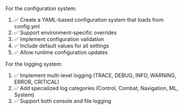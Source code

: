 For the configuration system:
1. ✅ Create a YAML-based configuration system that loads from config.yml
2. ✅ Support environment-specific overrides
3. ✅ Implement configuration validation
4. ✅ Include default values for all settings
5. ✅ Allow runtime configuration updates

For the logging system:
1. ✅ Implement multi-level logging (TRACE, DEBUG, INFO, WARNING, ERROR, CRITICAL)
2. ✅ Add specialized log categories (Control, Combat, Navigation, ML, System)
3. ✅ Support both console and file logging